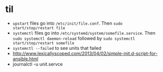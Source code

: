 # til

- `upstart` files go into `/etc/init/file.conf`. Then `sudo start/stop/restart file`
- `systemctl` files go into `/etc/systemd/system/somefile.service`. Then `sudo systemctl daemon-reload` followed by `sudo systemctl start/stop/restart somefile`
- `systemctl --failed` to see units that failed
- http://www.lexicallyscoped.com/2013/04/02/simple-init.d-script-for-ansible.html
- journalctl -u unit.servce
